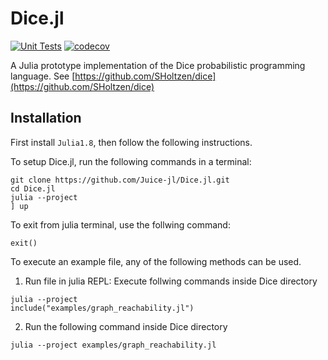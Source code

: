 # Dice.jl

[![Unit Tests](https://github.com/Juice-jl/Dice.jl/workflows/Unit%20Tests/badge.svg)](https://github.com/Juice-jl/Dice.jl/actions?query=workflow%3A%22Unit+Tests%22+branch%3Amain)  [![codecov](https://codecov.io/gh/Juice-jl/Dice.jl/branch/main/graph/badge.svg)](https://codecov.io/gh/Juice-jl/Dice.jl)

A Julia prototype implementation of the Dice probabilistic programming language.
See [https://github.com/SHoltzen/dice](https://github.com/SHoltzen/dice)


## Installation

First install ```Julia1.8```, then follow the following instructions.

To setup Dice.jl, run the following commands in a terminal:
```
git clone https://github.com/Juice-jl/Dice.jl.git
cd Dice.jl
julia --project
] up
```
To exit from julia terminal, use the follwing command:
```
exit()
```

To execute an example file, any of the following methods can be used.

1. Run file in julia REPL: Execute follwing commands inside Dice directory
```
julia --project
include("examples/graph_reachability.jl")
```

2. Run the following command inside Dice directory
```
julia --project examples/graph_reachability.jl
```
